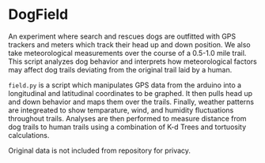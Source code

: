 # DogField

An experiment where search and rescues dogs are outfitted with GPS trackers and meters which track their head up and down position. We also take meteorological measurements over the course of a 0.5-1.0 mile trail. This script analyzes dog behavior and interprets how meteorological factors may affect dog trails deviating from the original trail laid by a human.

`field.py` is a script which manipulates GPS data from the arduino into a longitudinal and latitudinal coordinates to be graphed. It then pulls head up and down behavior and maps them over the trails. Finally, weather patterns are integreated to show temparature, wind, and humidity fluctuations throughout trails. Analyses are then performed to measure distance from dog trails to human trails using a combination of K-d Trees and tortuosity calculations.

Original data is not included from repository for privacy.
